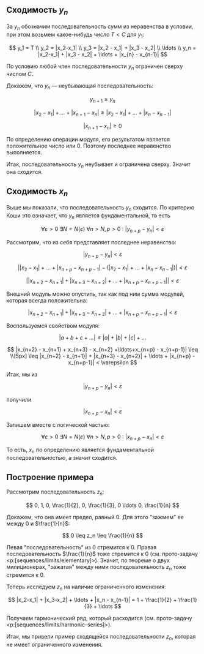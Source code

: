 ## Сходимость $y_n$

За $y_n$ обозначим последовательность сумм из неравенства в условии, при этом возьмем какое-нибудь число $T< C$ для $y_1$:

$$
    y_1 = T
    \\
    y_2 = |x_2-x_1|
    \\
    y_3 = |x_2 - x_1| + |x_3 - x_2|
    \\
    \ldots
    \\
    y_n = |x_2-x_1| + |x_3 - x_2| + \ldots + |x_{n} - x_{n-1}|
$$

По условию любой член последовательности $y_n$ ограничен сверху числом $C$.

Докажем, что $y_n$ — неубывающая последовательность:

$$ y_{n+1} \geq y_n $$

$$ |x_2-x_1| + \ldots + |x_{n+1} - x_{n}| \geq |x_2-x_1| + \ldots + |x_{n} - x_{n-1}| $$

$$ |x_{n+1} - x_{n}| \geq 0 $$

По определению операции модуля, его результатом является положительное число или $0$. Поэтому последнее неравенство выполняется.

Итак, последовательность $y_n$ неубывает и ограничена сверху. Значит она сходится.

## Сходимость $x_n$

Выше мы показали, что последовательность $y_n$ сходится. По критерию Коши это означает, что $y_n$ является фундаментальной, то есть

$$ \forall \varepsilon > 0 \ \exists N = N(\varepsilon) \ \forall n > N, p > 0 \ : \ |y_{n+p} - y_n| < \varepsilon $$

Рассмотрим, что из себя представляет последнее неравенство:

$$ |y_{n+p} - y_n| < \varepsilon $$

$$ \left| |x_2-x_1| + \ldots + |x_{n+p} - x_{n+p-1}| - \left( |x_2-x_1| + \ldots + |x_{n} - x_{n-1}| \right) \right| < \varepsilon $$

$$ \left| |x_{n+2} - x_{n+1}| + |x_{n+3} - x_{n+2}| + \ldots + |x_{n+p} - x_{n+p-1}| \right| < \varepsilon $$

Внешний модуль можно опустить, так как под ним сумма модулей, которая всегда положительна:

$$ |x_{n+2} - x_{n+1}| + |x_{n+3} - x_{n+2}| + \ldots + |x_{n+p} - x_{n+p-1}| < \varepsilon $$

Воспользуемся свойством модуля:

$$ |a+b+c+\ldots| \leq |a| + |b| + |c| + \ldots  $$

$$
    |x_{n+2} - x_{n+1} + x_{n+3} - x_{n+2} +\ldots+x_{n+p} - x_{n+p-1}| \leq
    \\[5px]
    \leq |x_{n+2} - x_{n+1}| + |x_{n+3} - x_{n+2}| + \ldots + |x_{n+p} - x_{n+p-1}| < \varepsilon    
$$

Итак, мы из

$$ |y_{n+p} - y_n| < \varepsilon $$

получили

$$ |x_{n+p} - x_{n}| < \varepsilon $$

Запишем вместе с логической частью:

$$ \forall \varepsilon > 0 \ \exists N = N(\varepsilon) \ \forall n > N, p > 0 \ : \ |x_{n+p} - x_n| < \varepsilon $$

То есть, $x_n$ по определению является фундаментальной последовательностью, а значит сходится.

## Построение примера

Рассмотрим последовательность $z_n$:

$$ 0, 1, 0, \frac{1}{2}, 0, \frac{1}{3}, 0 \ldots 0, \frac{1}{n} $$

Докажем, что она имеет предел, равный $0$. Для этого "зажмем" ее между $0$ и $\frac{1}{n}$:

$$ 0 \leq z_n \leq \frac{1}{n}  $$

Левая "последовательность" из $0$ стремится к $0$. Правая последовательность $\frac{1}{n}$ тоже стремится к $0$ (см. прото-задачу <p:[sequences/limits/elementary]>).
Значит, по теореме о двух милиционерах, "зажатая" между ними последовательность $z_n$ тоже стремится к $0$.

Теперь исследуем $z_n$ на наличие ограниченного изменения:

$$ |x_2-x_1| + |x_3-x_2| + \ldots + |x_n - x_{n-1}| = 1 + \frac{1}{2} + \frac{1}{3} + \ldots $$

Получаем гармонический ряд, который расходится (см. прото-задачу <p:[sequences/limits/harmonic-series]>).

Итак, мы привели пример сходящейся последовательности $z_n$, которая не имеет ограниченного изменения.